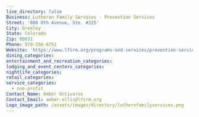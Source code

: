 ```yaml
---
live_directory: false
Business: Lutheran Family Services - Prevention Services
Street: '800 8th Avenue, Ste. #225'
City: Greeley
State: Colorado
Zip: 80631
Phone: 970-356-6751
Website: 'https://www.lfsrm.org/programs-and-services/prevention-services/'
dining_categories:
entertainment_and_recreation_categories:
lodging_and_event_centers_categories:
nightlife_categories:
retail_categories:
service_categories:
  - non-profit
Contact_Name: Amber Ontiveros
Contact_Email: amber.ellis@lfsrm.org
Logo_image_path: /assets/images/directory/luthernfamilyservices.png
---
```


